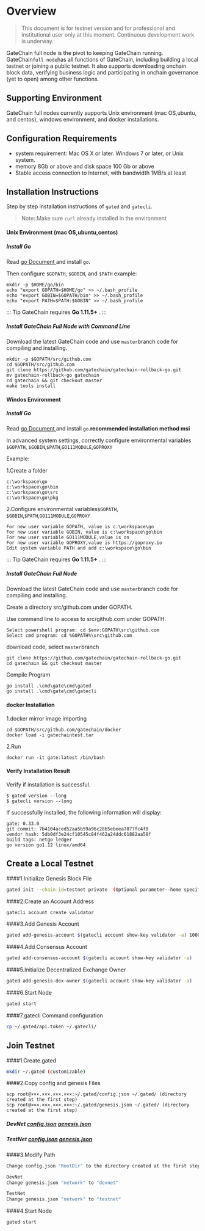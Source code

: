 # Overview

>This document is for testnet version and for professional and institutional user only at this moment.  Continuous development work is underway.

GateChain full node is the pivot to keeping GateChain running. GateChain`full node`has all functions of GateChain, including building a local testnet or joining  a public testnet. It also supports downloading onchain block data, verifying business logic and participating in onchain governance (yet to open) among other functions.

## Supporting Environment
GateChain full nodes currently supports Unix environment (mac OS,ubuntu, and centos), windows environment, and docker installations.

## Configuration Requirements
- system requirement:  Mac OS X or later. Windows 7 or later, or Unix system.
- memory 8Gb or above and disk space  100 Gb or above
- Stable access connection to Internet, with bandwidth 1MB/s  at least
 
## Installation Instructions 

Step by step installation instructions of  `gated` and `gatecli`.

> Note::Make sure `curl` already installed in the environment 

#### Unix  Environment (mac OS,ubuntu,centos)
##### Install Go

Read [go Document ](https://golang.org/doc/install) and install `go`.

Then configure `$GOPATH`, `$GOBIN`, and `$PATH` 
example:

```
mkdir -p $HOME/go/bin 
echo "export GOPATH=$HOME/go" >> ~/.bash_profile
echo "export GOBIN=$GOPATH/bin" >> ~/.bash_profile
echo "export PATH=$PATH:$GOBIN" >> ~/.bash_profile
```

:::  Tip
GateChain requires **Go 1.11.5+** .
:::

##### Install GateChain Full Node with Command Line

Download the latest GateChain code and use `master`branch code for compiling and installing.

```
mkdir -p $GOPATH/src/github.com
cd $GOPATH/src/github.com
git clone https://github.com/gatechain/gatechain-rollback-go.git
mv gatechain-rollback-go gatechain
cd gatechain && git checkout master
make tools install
```

####  Windos Environment
##### Install Go

Read [go Document ](https://golang.org/doc/install) and install `go`.**recommended installation method msi**

In advanced system settings, correctly configure  environmental variables `$GOPATH`, `$GOBIN`,`$PATH`,`GO111MODULE`,`GOPROXY `

Example:

1.Create a folder

```
c:\workspace\go
c:\workspace\go\bin
c:\workspace\go\src
c:\workspace\go\pkg
```
2.Configure environmental variables`$GOPATH`, `$GOBIN`,`$PATH`,`GO111MODULE`,`GOPROXY `

```
For new user variable GOPATH, value is c:\workspace\go
For new user variable GOBIN, value is c:\workspace\go\bin
For new user variable GO111MODULE,value is on
For new user variable GOPROXY,value is https://goproxy.io
Edit system variable PATH and add c:\workspace\go\bin
```

:::  Tip
GateChain requires **Go 1.11.5+** .
:::

##### Install GateChain Full Node

Download the latest GateChain code and use `master`branch code for compiling and installing.

Create a directory src/github.com  under GOPATH.

Use command line to access to src/github.com  under GOPATH.

```
Select powershell program: cd $env:GOPATH\src\github.com
Select cmd program: cd %GOPATH%\src\github.com
```
download code, select `master`branch

```
git clone https://github.com/gatechain/gatechain-rollback-go.git
cd gatechain && git checkout master
```
Compile Program

```
go install .\cmd\gate\cmd\gated
go install .\cmd\gate\cmd\gatecli
```

####  docker Installation

1.docker mirror image importing

```
cd $GOPATH/src/github.com/gatechain/docker
docker load -i gatechaintest.tar
```
2.Run

```
docker run -it gate:latest /bin/bash
```

#### Verify Installation Result
Verify if installation is successful.

```
$ gated version --long
$ gatecli version --long

```
If successfully installed, the following information will display:

```
gate: 0.33.0
git commit: 7b4104aced52aa5b59a96c28b5ebeea7877fc4f0
vendor hash: 5db0df3e24cf10545c84f462a24ddc61882aa58f
build tags: netgo ledger
go version go1.12 linux/amd64
```


## Create a Local Testnet

####1.Initialize Genesis Block File

```bash
gated init --chain-id=testnet private  (Optional parameter--home specifies store directory)
```

####2.Create an Account Address 

```bash
gatecli account create validator
```

####3.Add Genesis Account

```bash
gated add-genesis-account $(gatecli account show-key validator -a) 1000000000000000000000000000NANOGT
```

####4.Add Consensus Account

```bash
gated add-consensus-account $(gatecli account show-key validator -a)
```

####5.Initialize  Decentralized Exchange Owner

```bash
gated add-genesis-dex-owner $(gatecli account show-key validator -a)
```

####6.Start Node

```bash
gated start
```

####7.gatecli Command configuration

```bash
cp ~/.gated/api.token ~/.gatecli/
```

## Join Testnet


####1.Create.gated

```bash
mkdir ~/.gated (customizable)
```

####2.Copy config and genesis Files

```
scp root@×××.×××.×××.×××:~/.gated/config.json ~/.gated/ (directory created at the first step)
scp root@×××.×××.×××.×××:~/.gated/genesis.json ~/.gated/ (directory created at the first step)
```
##### DevNet <a href="/devnet/config.json" target="_blank">config.json</a>  <a href="/devnet/genesis.json" target="_blank">genesis.json</a>
##### TestNet <a href="/testnet/config.json" target="_blank">config.json</a>  <a href="/testnet/genesis.json" target="_blank">genesis.json</a>

####3.Modify Path

```bash
Change config.json "RootDir" to the directory created at the first step, and "DNSBootstrapID" to "<network>.gatenode.cc"

DevNet
Change genesis.json "network" to "devnet"

TestNet
Change genesis.json "network" to "testnet"
```

####4.Start Node

```bash
gated start
```
